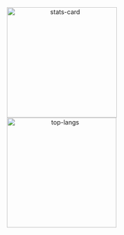 <!-- <div align="center">
    <picture align="center">
        <source media="(prefers-color-scheme: dark)"
                srcset="https://github-readme-activity-graph.vercel.app/graph?username=delete-cloud&theme=tokyo-night&hide_border=true">
        <source media="(prefers-color-scheme: light)"
                srcset="https://github-readme-activity-graph.vercel.app/graph?username=delete-cloud&theme=minimal&hide_border=true">
        <img alt="activity-graph"
                src="https://github-readme-activity-graph.cyclic.app/graph?username=delete-cloud&theme=minimal&hide_border=true">
    </picture>
<div> -->
<div align="center">
    <picture align="center"
             height=251rm>
        <source align="center"
                height=251rm
                media="(prefers-color-scheme: dark)"
                srcset="https://github-readme-stats.vercel.app/api?username=delete-cloud&count_private=true&theme=tokyonight&hide_border=true">
        <source align="center"
                height=251rm
                media="(prefers-color-scheme: light)"
                srcset="https://github-readme-stats.vercel.app/api?username=delete-cloud&count_private=true&hide_border=true">
        <img align="center"
             height=251rm
             alt="stats-card"
             src="https://github-readme-stats.vercel.app/api?username=delete-cloud&count_private=true&hide_border=true">
    </picture>
    <picture align="center"
             height=250rm>
        <source align="center"
                height=250rm
                media="(prefers-color-scheme: dark)"
                srcset="https://github-readme-stats.vercel.app/api/top-langs/?username=delete-cloud&theme=tokyonight&hide_border=true">
        <source align="center"
                height=250rm
                media="(prefers-color-scheme: light)"
                srcset="https://github-readme-stats.vercel.app/api/top-langs/?username=delete-cloud&hide_border=true">
        <img align="center"
             height=250rm
             alt="top-langs"
             src=“https://github-readme-stats.vercel.app/api/top-langs/?username=delete-cloud&hide_border=true”>
    </picture>
</div>

